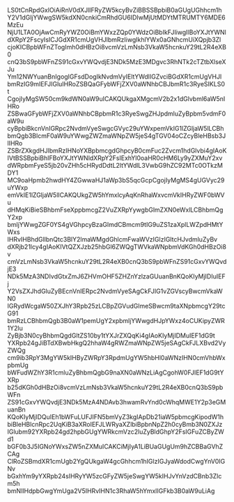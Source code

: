 LS0tCnRpdGxlOiAiRnV0dXJlIFRyZW5kcyBvZiBBSSBpbiB0aGUgUGhhcm1h
Y2V1dGljYWwgSW5kdXN0cnkiCmRhdGU6IDIwMjUtMDYtMTRUMTY6MDE6MzEu
NjU1LTA0OjAwCmRyYWZ0OiBmYWxzZQp0YWdzOiBbIkFJIiwgIlBoYXJtYWNl
dXRpY2FscyIsICJGdXR1cmUgVHJlbmRzIiwgIkhlYWx0aGNhcmUiXQpjb3Zl
cjoKICBpbWFnZTogImh0dHBzOi8vcmVzLmNsb3VkaW5hcnkuY29tL2R4eXB0
cnQ3bS9pbWFnZS91cGxvYWQvdjE3NDk5MzE3MDgvc3RhNTk2cTZtbXlseXJu
Ym12NWYuanBnIgogIGFsdDogIkNvdmVyIEltYWdlIGZvciBGdXR1cmUgVHJl
bmRzIG9mIEFJIGluIHRoZSBQaGFybWFjZXV0aWNhbCBJbmR1c3RyeSIKLS0t
CgojIyMgSW50cm9kdWN0aW9uICAKQUkgaXMgcmV2b2x1dGlvbml6aW5nIHRo
ZSBwaGFybWFjZXV0aWNhbCBpbmR1c3RyeSwgZHJpdmluZyBpbm5vdmF0aW9u
cyBpbiBkcnVnIGRpc2NvdmVyeSwgcGVyc29uYWxpemVkIG1lZGljaW5lLCBh
bmQgb3BlcmF0aW9uYWwgZWZmaWNpZW5jeS4gTGV04oCZcyBleHBsb3JlIHRo
ZSBrZXkgdHJlbmRzIHNoYXBpbmcgdGhpcyB0cmFuc2Zvcm1hdGlvbi4gIAoK
IVtBSSBpbiBhIFBoYXJtYWNldXRpY2FsIExhYl0oaHR0cHM6Ly9yZXMuY2xv
dWRpbmFyeS5jb20vZHh5cHRydDdtL2ltYWdlL3VwbG9hZC92MTc0OTkzMDY1
MC9oaHpmb2hwdHY4ZGwwaHJ1aWp3bS5qcGcpCgojIyMgMS4gUGVyc29uYWxp
emVkIE1lZGljaW5lICAKQUkgZW5hYmxlcyAqKnRhaWxvcmVkIHRyZWF0bWVu
dHMqKiBieSBhbmFseXppbmcgZ2VuZXRpYywgbGlmZXN0eWxlLCBhbmQgY2xp
bmljYWwgZGF0YS4gVGhpcyBzaGlmdCBmcm9tIG9uZS1zaXplLWZpdHMtYWxs
IHRvIHBhdGllbnQtc3BlY2lmaWMgdGhlcmFwaWVzIGlzIGltcHJvdmluZyBv
dXRjb21lcy4gIAoKIVtQZXJzb25hbGl6ZWQgTWVkaWNpbmVdKGh0dHBzOi8v
cmVzLmNsb3VkaW5hcnkuY29tL2R4eXB0cnQ3bS9pbWFnZS91cGxvYWQvdjE3
NDk5MzA3NDIvdGtxZmJ6ZHVmOHF5ZHZnYzlzaGUuanBnKQoKIyMjIDIuIEFj
Y2VsZXJhdGluZyBEcnVnIERpc2NvdmVyeSAgCkFJIG1vZGVscyBwcmVkaWN0
IGRydWcgaW50ZXJhY3Rpb25zLCBpZGVudGlmeSBwcm9taXNpbmcgY29tcG91
bmRzLCBhbmQgb3B0aW1pemUgY2xpbmljYWwgdHJpYWxz4oCUKipyZWR1Y2lu
ZyBjb3N0cyBhbmQgdGltZS10by1tYXJrZXQqKi4gIAoKIyMjIDMuIEF1dG9t
YXRpb24gJiBTdXBwbHkgQ2hhaW4gRWZmaWNpZW5jeSAgCkFJLXBvd2VyZWQg
cm9ib3RpY3MgYW5kIHByZWRpY3RpdmUgYW5hbHl0aWNzIHN0cmVhbWxpbmUg
bWFudWZhY3R1cmluZyBhbmQgbG9naXN0aWNzLiAgCgohW0FJIEF1dG9tYXRp
b25dKGh0dHBzOi8vcmVzLmNsb3VkaW5hcnkuY29tL2R4eXB0cnQ3bS9pbWFn
ZS91cGxvYWQvdjE3NDk5MzA4NDAvb3hwamRvYnd0cWhqMWE1Y2p3eGMuanBn
KQoKIyMjIDQuIEh1bWFuLUFJIFN5bmVyZ3kgIApDb21iaW5pbmcgKipodW1h
biBleHBlcnRpc2UqKiB3aXRoIEFJLWRyaXZlbiBpbnNpZ2h0cyBmb3N0ZXJz
IGlubm92YXRpb24gd2hpbGUgYWRkcmVzc2luZyBldGhpY2FsIGFuZCByZWd1
bGF0b3J5IGNoYWxsZW5nZXMuICAKCiMjIyA1LiBUaGUgUm9hZCBBaGVhZCAg
ClRoZSBmdXR1cmUgb2YgQUkgaW4gcGhhcm1hIGlzIGJyaWdodCwgYnV0IGNv
bGxhYm9yYXRpb24sIHRyYW5zcGFyZW5jeSwgYW5kIHJvYnVzdCBnb3Zlcm5h
bmNlIHdpbGwgYmUga2V5IHRvIHN1c3RhaW5hYmxlIGFkb3B0aW9uLiAg
